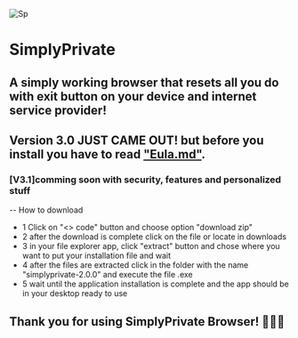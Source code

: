 ![Sp](https://github.com/NotYarazi/SimplyPrivate/assets/124608386/f9cc0008-84a2-432a-aabc-8773346d2784) 
# SimplyPrivate

A simply working browser that resets all you do with exit button on your device and internet service provider!
--
## Version 3.0 JUST CAME OUT! but before you install you have to read ["Eula.md"](https://github.com/NotYarazi/SimplyPrivate/blob/all/EULA.md).


 ### [V3.1]comming soon with security, features and personalized stuff  

--
How to download
- 1 Click on "<> code" button and choose option "download zip"
- 2 after the download is complete click on the file or locate in downloads
- 3 in your file explorer app, click "extract" button and chose where you want to put your installation file and wait
- 4 after the files are extracted click in the folder with the name "simplyprivate-2.0.0" and execute the file .exe
- 5 wait until the application installation is complete and the app should be in your desktop ready to use


**Thank you for using SimplyPrivate Browser! 💛💀👻**
--
